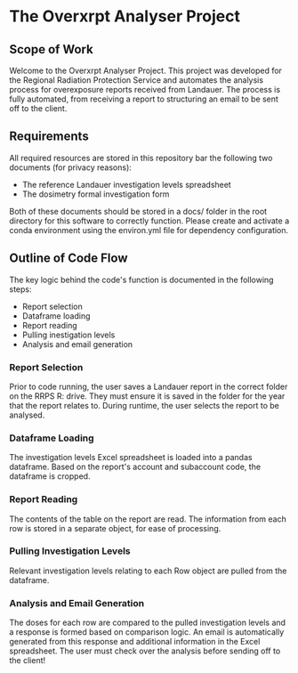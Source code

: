 <h1>The Overxrpt Analyser Project</h1>
<h2>Scope of Work</h2>
Welcome to the Overxrpt Analyser Project. 
This project was developed for the Regional Radiation Protection Service and automates the analysis process for overexposure reports received from Landauer.
The process is fully automated, from receiving a report to structuring an email to be sent off to the client.
<h2>Requirements</h2>
All required resources are stored in this repository bar the following two documents (for privacy reasons):  
<ul>
  <li>The reference Landauer investigation levels spreadsheet</li>
  <li>The dosimetry formal investigation form</li>
</ul>

Both of these documents should be stored in a docs/ folder in the root directory for this software to correctly function.
Please create and activate a conda environment using the environ.yml file for dependency configuration.

<h2>Outline of Code Flow</h2>
The key logic behind the code's function is documented in the following steps:
<ul>
  <li>Report selection</li>
  <li>Dataframe loading</li>
  <li>Report reading</li>
  <li>Pulling inestigation levels</li>
  <li>Analysis and email generation</li>
</ul>

<h3>Report Selection</h3>
Prior to code running, the user saves a Landauer report in the correct folder on the RRPS R: drive. 
They must ensure it is saved in the folder for the year that the report relates to. 
During runtime, the user selects the report to be analysed.

<h3>Dataframe Loading</h3>
The investigation levels Excel spreadsheet is loaded into a pandas dataframe. 
Based on the report's account and subaccount code, the dataframe is cropped.

<h3>Report Reading</h3>
The contents of the table on the report are read. The information from each row is stored in a separate object, for ease of processing.

<h3>Pulling Investigation Levels</h3>
Relevant investigation levels relating to each Row object are pulled from the dataframe. 

<h3>Analysis and Email Generation</h3>
The doses for each row are compared to the pulled investigation levels and a response is formed based on comparison logic.
An email is automatically generated from this response and additional information in the Excel spreadsheet.
The user must check over the analysis before sending off to the client!

